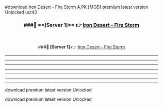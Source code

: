 #download Iron Desert - Fire Storm A.PK [MOD] premium latest version Unlocked uct43 



<div align="center">
<h3>###🔹 **[Server 1]** 👉 <a href="https://download1apk.web.app/">Iron Desert - Fire Storm</a></h3><br>


###🔹 **[Server 1]** 👉 <a href="https://download1apk.web.app/">Iron Desert - Fire Storm</a></h3>
</div>



----------------------------------------------------------

----------------------------------------------------------

----------------------------------------------------------

----------------------------------------------------------

----------------------------------------------------------

----------------------------------------------------------

----------------------------------------------------------

download premium latest version Unlocked

download premium latest version Unlocked

